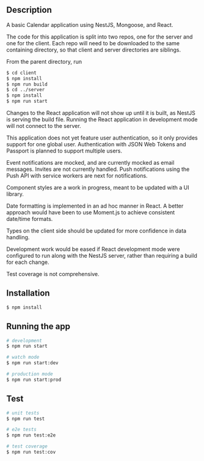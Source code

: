 ## Description

A basic Calendar application using NestJS, Mongoose, and React.

The code for this application is split into two repos, one for the server and one for the client. Each repo will need to be downloaded to the same containing directory, so that client and server directories are siblings.

From the parent directory, run

```bash
$ cd client
$ npm install
$ npm run build
$ cd ../server
$ npm install
$ npm run start
```

Changes to the React application will not show up until it is built, as NestJS is serving the build file. Running the React application in development mode will not connect to the server.

This application does not yet feature user authentication, so it only provides support for one global user. Authentication with JSON Web Tokens and Passport is planned to support multiple users.

Event notifications are mocked, and are currently mocked as email messages. Invites are not currently handled. Push notifications using the Push API with service workers are next for notifications.

Component styles are a work in progress, meant to be updated with a UI library.

Date formatting is implemented in an ad hoc manner in React. A better approach would have been to use Moment.js to achieve consistent date/time formats. 

Types on the client side should be updated for more confidence in data handling.

Development work would be eased if React development mode were configured to run along with the NestJS server, rather than requiring a build for each change.

Test coverage is not comprehensive.

## Installation

```bash
$ npm install
```

## Running the app

```bash
# development
$ npm run start

# watch mode
$ npm run start:dev

# production mode
$ npm run start:prod
```

## Test

```bash
# unit tests
$ npm run test

# e2e tests
$ npm run test:e2e

# test coverage
$ npm run test:cov
```
